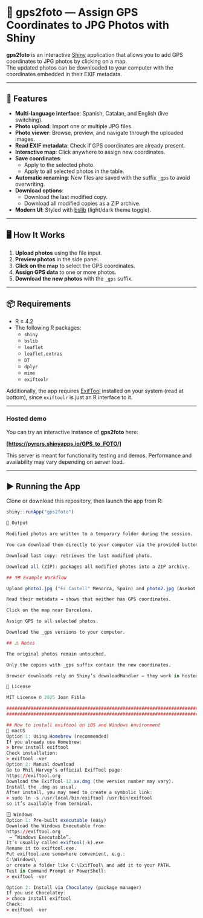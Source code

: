 # 📸 gps2foto — Assign GPS Coordinates to JPG Photos with Shiny

**gps2foto** is an interactive [Shiny](https://shiny.rstudio.com/) application that allows you to add GPS coordinates to JPG photos by clicking on a map.  
The updated photos can be downloaded to your computer with the coordinates embedded in their EXIF metadata.

---

## 🚀 Features

- **Multi-language interface**: Spanish, Catalan, and English (live switching).
- **Photo upload**: Import one or multiple JPG files.
- **Photo viewer**: Browse, preview, and navigate through the uploaded images.
- **Read EXIF metadata**: Check if GPS coordinates are already present.
- **Interactive map**: Click anywhere to assign new coordinates.
- **Save coordinates**:  
  - Apply to the selected photo.  
  - Apply to all selected photos in the table.  
- **Automatic renaming**: New files are saved with the suffix `_gps` to avoid overwriting.
- **Download options**:  
  - Download the last modified copy.  
  - Download all modified copies as a ZIP archive.
- **Modern UI**: Styled with [bslib](https://rstudio.github.io/bslib/) (light/dark theme toggle).

---

## 🖥️ How It Works

1. **Upload photos** using the file input.  
2. **Preview photos** in the side panel.  
3. **Click on the map** to select the GPS coordinates.  
4. **Assign GPS data** to one or more photos.  
5. **Download the new photos** with the `_gps` suffix.

---

## 📦 Requirements

- R ≥ 4.2  
- The following R packages:  
  - `shiny`  
  - `bslib`  
  - `leaflet`  
  - `leaflet.extras`  
  - `DT`  
  - `dplyr`  
  - `mime`  
  - `exiftoolr`

Additionally, the app requires [ExifTool](https://exiftool.org/) installed on your system (read at bottom), since `exiftoolr` is just an R interface to it.

---
### Hosted demo

You can try an interactive instance of **gps2foto** here:

**[https://pyrprs.shinyapps.io/GPS_to_FOTO/]**

This server is meant for functionality testing and demos. Performance and availability may vary depending on server load.

---
## ▶️ Running the App

Clone or download this repository, then launch the app from R:

```r
shiny::runApp("gps2foto")

📂 Output

Modified photos are written to a temporary folder during the session.

You can download them directly to your computer via the provided buttons:

Download last copy: retrieves the last modified photo.

Download all (ZIP): packages all modified photos into a ZIP archive.

## 🗺️ Example Workflow

Upload photo1.jpg ("Es Castell" Menorca, Spain) and photo2.jpg (Asebot, Ethiopia).

Read their metadata → shows that neither has GPS coordinates.

Click on the map near Barcelona.

Assign GPS to all selected photos.

Download the _gps versions to your computer.

## ⚠️ Notes

The original photos remain untouched.

Only the copies with _gps suffix contain the new coordinates.

Browser downloads rely on Shiny’s downloadHandler — they work in hosted apps (e.g., shinyapps.io) or local runs.

📜 License

MIT License © 2025 Joan Fibla

#################################################################################################################
#################################################################################################################

## How to install exiftool on iOS and Windows environment
🔧 macOS
Option 1: Using Homebrew (recommended)
If you already use Homebrew:
> brew install exiftool
Check installation:
> exiftool -ver
Option 2: Manual download
Go to Phil Harvey’s official ExifTool page:
https://exiftool.org
Download the ExifTool-12.xx.dmg (the version number may vary).
Install the .dmg as usual.
After install, you may need to create a symbolic link:
> sudo ln -s /usr/local/bin/exiftool /usr/bin/exiftool
so it’s available from terminal.

🪟 Windows
Option 1: Pre-built executable (easy)
Download the Windows Executable from:
https://exiftool.org
 → “Windows Executable”.
It’s usually called exiftool(-k).exe
Rename it to exiftool.exe.
Put exiftool.exe somewhere convenient, e.g.:
C:\Windows\
or create a folder like C:\ExifTool\ and add it to your PATH.
Test in Command Prompt or PowerShell:
> exiftool -ver

Option 2: Install via Chocolatey (package manager)
If you use Chocolatey:
> choco install exiftool
Check:
> exiftool -ver
